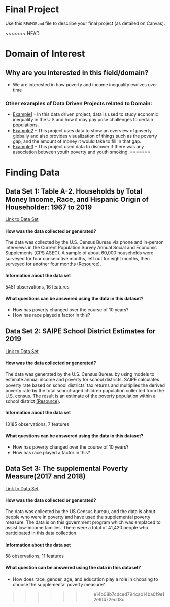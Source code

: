 # Final Project
Use this `REAMDE.md` file to describe your final project (as detailed on Canvas).

<<<<<<< HEAD
# **Domain of Interest**

## Why are you interested in this field/domain?
- We are interested in how poverty and income inequality evolves over time

### Other examples of Data Driven Projects related to Domain:
- [Example1](https://towardsdatascience.com/using-data-science-to-study-economic-inequality-in-the-united-states-1101e9350c3d) -  In this data driven project, data is used to study economic inequality in the U.S and how it may pay pose challenges to certain populations.
- [Example2](https://ourworldindata.org/extreme-poverty) - This project uses data to show an overview of poverty globally and also provides visualization of things such as the poverty gap, and the amount of money it would take to fill in that gap.
- [Example3](https://sauravpahadia.shinyapps.io/ae5_final_project/) - This project used data to discover if there was any association between youth poverty and youth smoking.
=======
# Finding Data
## Data Set 1: Table A-2. Households by Total Money Income, Race, and Hispanic Origin of Householder: 1967 to 2019
[Link to Data Set](https://www.census.gov/library/publications/2020/demo/p60-270.html)
#### How was the data collected or generated?
The data was collected by the U.S. Census Bureau via phone and in-person interviews in the Current Population Survey Annual Social and Economic Supplements (CPS ASEC). A sample of about 60,000 households were surveyed for four consecutive months, left out for eight months, then surveyed for another four months [(Resource)](https://www.investopedia.com/terms/c/currentpopulationsurvey.asp#:~:text=How%20The%20Survey%20Works,sample%20of%20about%2060%2C000%20households.).
#### Information about the data set
5451 observations, 16 features
#### What questions can be answered using the data in this dataset?
* How has poverty changed over the course of 10 years?
* How has race played a factor in this?

## Data Set 2: SAIPE School District Estimates for 2019
[Link to Data Set](https://www2.census.gov/programs-surveys/saipe/datasets/2019/2019-school-districts/ussd19.xls)
#### How was the data collected or generated?
The data was generated by the U.S. Census Bureau by using models to estimate annual income and poverty for school districts.
SAIPE calculates poverty rate based on school districts’ tax returns and multiplies the derived poverty rate by the total school-aged children population collected from the U.S. census. The result is an estimate of the poverty population within a school district [(Resource)](https://www.census.gov/library/video/saipe-pov-est-sch-dis.html).
#### Information about the data set
13185 observations, 7 features
#### What questions can be answered using the data in this dataset?
* How has poverty changed over the course of 10 years?
* How has race played a factor in this?

## Data Set 3: The supplemental Poverty Measure(2017 and 2018)
[Link to Data Set](https://www2.census.gov/programs-surveys/demo/tables/p60/268/table1.xls)
#### How was the data collected or generated?
The data was collected by the US Census bureau, and the data is about people who were in poverty and have used the supplemental poverty measure. The data is on this government program which was emplaced to assist low-income families. There were a total of 41,420 people who participated in this data collection.
#### Information about the data set
58 observations, 11 features
#### What question can be answered using the data in this dataset?
* How does race, gender, age, and education play a role in choosing to choose the supplemental poverty measure?
>>>>>>> e14b08b7cdced794cab14ba0f9e12e9f472ec08c
